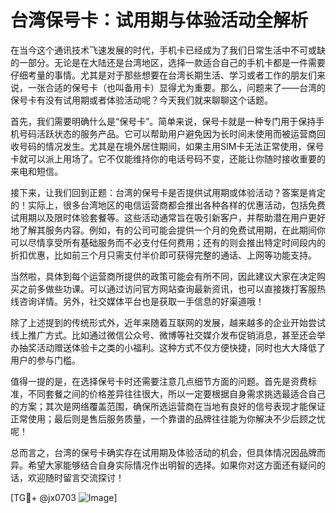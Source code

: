 # 台湾保号卡：试用期与体验活动全解析

在当今这个通讯技术飞速发展的时代，手机卡已经成为了我们日常生活中不可或缺的一部分。无论是在大陆还是台湾地区，选择一款适合自己的手机卡都是一件需要仔细考量的事情。尤其是对于那些想要在台湾长期生活、学习或者工作的朋友们来说，一张合适的保号卡（也叫备用卡）显得尤为重要。那么，问题来了——台湾的保号卡有没有试用期或者体验活动呢？今天我们就来聊聊这个话题。

首先，我们需要明确什么是“保号卡”。简单来说，保号卡就是一种专门用于保持手机号码活跃状态的服务产品。它可以帮助用户避免因为长时间未使用而被运营商回收号码的情况发生。尤其是在境外居住期间，如果主用SIM卡无法正常使用，保号卡就可以派上用场了。它不仅能维持你的电话号码不变，还能让你随时接收重要的来电和短信。

接下来，让我们回到正题：台湾的保号卡是否提供试用期或体验活动？答案是肯定的！实际上，很多台湾地区的电信运营商都会推出各种各样的优惠活动，包括免费试用期以及限时体验套餐等。这些活动通常旨在吸引新客户，并帮助潜在用户更好地了解其服务内容。例如，有的公司可能会提供一个月的免费试用期，在此期间你可以尽情享受所有基础服务而不必支付任何费用；还有的则会推出特定时间段内的折扣优惠，比如前三个月只需支付半价即可获得完整的通话、上网等功能支持。

当然啦，具体到每个运营商所提供的政策可能会有所不同，因此建议大家在决定购买之前多做些功课。可以通过访问官方网站查询最新资讯，也可以直接拨打客服热线咨询详情。另外，社交媒体平台也是获取一手信息的好渠道哦！

除了上述提到的传统形式外，近年来随着互联网的发展，越来越多的企业开始尝试线上推广方式。比如通过微信公众号、微博等社交媒介发布促销消息，甚至还会举办抽奖活动赠送体验卡之类的小福利。这种方式不仅方便快捷，同时也大大降低了用户的参与门槛。

值得一提的是，在选择保号卡时还需要注意几点细节方面的问题。首先是资费标准，不同套餐之间的价格差异往往很大，所以一定要根据自身需求挑选最适合自己的方案；其次是网络覆盖范围，确保所选运营商在当地有良好的信号表现才能保证正常使用；最后则是售后服务质量，一个靠谱的品牌往往能为你解决不少后顾之忧呢！

总而言之，台湾的保号卡确实存在试用期及体验活动的机会，但具体情况因品牌而异。希望大家能够结合自身实际情况作出明智的选择。如果你对这方面还有疑问的话，欢迎随时留言交流探讨！

[TG💪+ @jx0703 ![Image](https://github.com/user-attachments/assets/dbca1d08-cadb-493c-b0ec-ad6f7a83f270)]